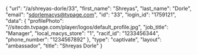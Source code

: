 {
    "url": "\/a\/shreyas-dorle\/33",
    "first_name": "Shreyas",
    "last_name": "Dorle",
    "email": "sdorlemacys@tvpage.com",
    "id": "33",
    "login_id": "1759121",
    "data": {
        "profilePhoto": "\/\/sitecdn.tvpage.com\/player\/logos\/default_profile.jpg",
        "job_title": "Manager",
        "local_macys_store": "1",
        "racif_id": "1233456344",
        "phone_number": "1234567892"
    },
    "type": "captivate",
    "layout": "ambassador",
    "title": "Shreyas Dorle"
}